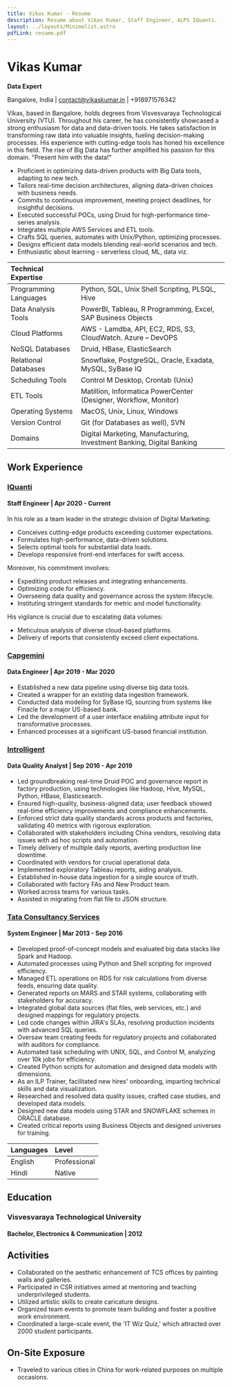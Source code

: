 ```yaml
---
title: Vikas Kumar - Resume
description: Resume about Vikas Kumar, Staff Engineer, ALPS IQuanti.
layout: ../layouts/Minimalist.astro
pdfLink: resume.pdf
---
```


# Vikas Kumar

**Data Expert**

Bangalore, India | contact@vikaskumar.in | +918971576342

Vikas, based in Bangalore, holds degrees from Visvesvaraya Technological University (VTU). Throughout his career, he has consistently showcased a strong enthusiasm for data and data-driven tools. He takes satisfaction in transforming raw data into valuable insights, fueling decision-making processes. His experience with cutting-edge tools has honed his excellence in this field. The rise of Big Data has further amplified his passion for this domain. "Present him with the data!"

- Proficient in optimizing data-driven products with Big Data tools, adapting to new tech.
- Tailors real-time decision architectures, aligning data-driven choices with business needs.
- Commits to continuous improvement, meeting project deadlines, for insightful decisions.
- Executed successful POCs, using Druid for high-performance time-series analysis.
- Integrates multiple AWS Services and ETL tools.
- Crafts SQL queries, automates with Unix/Python, optimizing processes.
- Designs efficient data models blending real-world scenarios and tech.
- Enthusiastic about learning - serverless cloud, ML, data viz.

| Technical Expertise   |                                                                      			|
| :-------------------- | :------------------------------------------------------------------------ |
| Programming Languages | Python, SQL, Unix Shell Scripting, PLSQL, Hive                      			|
| Data Analysis Tools   | PowerBI, Tableau, R Programming, Excel, SAP Business Objects          		|
| Cloud Platforms       | AWS - Lamdba, API, EC2, RDS, S3, CloudWatch. Azure – DevOPS           		|
| NoSQL Databases       | Druid, HBase, ElasticSearch									                          		|
| Relational Databases  | Snowflake, PostgreSQL, Oracle, Exadata, MySQL, SyBase IQ		          		|
| Scheduling Tools    	| Control M Desktop, Crontab (Unix)								    	                  	|
| ETL Tools			      	| Matillion, Informatica PowerCenter (Designer, Workflow, Monitor)        	|
| Operating Systems   	| MacOS, Unix, Linux, Windows									                           		|
| Version Control     	| Git (for Databases as well), SVN							                    	   		|
| Domains			        	| Digital Marketing, Manufacturing, Investment Banking, Digital Banking    	|


## Work Experience

### [IQuanti](https://www.alps.ai/)

#### Staff Engineer | Apr 2020 - Current

In his role as a team leader in the strategic division of Digital Marketing:

- Conceives cutting-edge products exceeding customer expectations.
- Formulates high-performance, data-driven solutions.
- Selects optimal tools for substantial data loads.
- Develops responsive front-end interfaces for swift access.

Moreover, his commitment involves:

- Expediting product releases and integrating enhancements.
- Optimizing code for efficiency.
- Overseeing data quality and governance across the system lifecycle.
- Instituting stringent standards for metric and model functionality.

His vigilance is crucial due to escalating data volumes:

- Meticulous analysis of diverse cloud-based platforms.
- Delivery of reports that consistently exceed client expectations.

### [Capgemini](https://www.capgemini.com/in-en/)

#### Data Engineer | Apr 2019 - Mar 2020

- Established a new data pipeline using diverse big data tools.
- Created a wrapper for an existing data ingestion framework.
- Conducted data modeling for SyBase IQ, sourcing from systems like Finacle for a major US-based bank.
- Led the development of a user interface enabling attribute input for transformative processes.
- Enhanced processes at a significant US-based financial institution.

### [Introlligent](https://www.introlligent.com/)

#### Data Quality Analyst | Sep 2016 - Apr 2019

- Led groundbreaking real-time Druid POC and governance report in factory production, using technologies like Hadoop, Hive, MySQL, Python, HBase, Elasticsearch.
- Ensured high-quality, business-aligned data; user feedback showed real-time efficiency improvements and compliance enhancements.
- Enforced strict data quality standards across products and factories, validating 40 metrics with rigorous exploration.
- Collaborated with stakeholders including China vendors, resolving data issues with ad hoc scripts and automation.
- Timely delivery of multiple daily reports, averting production line downtime.
- Coordinated with vendors for crucial operational data.
- Implemented exploratory Tableau reports, aiding analysis.
- Established in-house data ingestion for a single source of truth.
- Collaborated with factory FAs and New Product team.
- Worked across teams for various tasks.
- Assisted in migrating from flat file to JSON structure.


### [Tata Consultancy Services](https://www.tcs.com/)

#### System Engineer | Mar 2013 - Sep 2016

- Developed proof-of-concept models and evaluated big data stacks like Spark and Hadoop.
- Automated processes using Python and Shell scripting for improved efficiency.
- Managed ETL operations on RDS for risk calculations from diverse feeds, ensuring data quality.
- Generated reports on MARS and STAR systems, collaborating with stakeholders for accuracy.
- Integrated global data sources (flat files, web services, etc.) and designed mappings for regulatory projects.
- Led code changes within JIRA's SLAs, resolving production incidents with advanced SQL queries.
- Oversaw team creating feeds for regulatory projects and collaborated with auditors for compliance.
- Automated task scheduling with UNIX, SQL, and Control M, analyzing over 10k jobs for efficiency.
- Created Python scripts for automation and designed data models with dimensions.
- As an ILP Trainer, facilitated new hires' onboarding, imparting technical skills and data visualization.
- Researched and resolved data quality issues, crafted case studies, and developed data models.
- Designed new data models using STAR and SNOWFLAKE schemes in ORACLE database.
- Created critical reports using Business Objects and designed universes for training.
  

| Languages | Level       	|
| :-------- | :------------ |
| English   | Professional	|
| Hindi     | Native     		|

## Education
### Visvesvaraya Technological University

#### Bachelor, Electronics & Communication | 2012


## Activities

- Collaborated on the aesthetic enhancement of TCS offices by painting walls and galleries.
- Participated in CSR initiatives aimed at mentoring and teaching underprivileged students.
- Utilized artistic skills to create caricature designs.
- Organized team events to promote team building and foster a positive work environment.
- Coordinated a large-scale event, the 'IT Wiz Quiz,' which attracted over 2000 student participants.

## On-Site Exposure

- Traveled to various cities in China for work-related purposes on multiple occasions.

